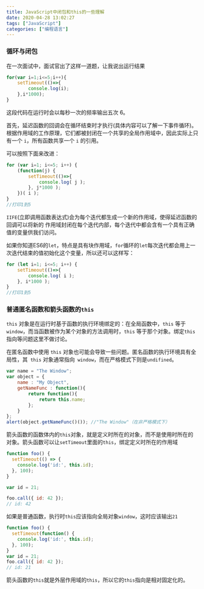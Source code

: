 ```yaml
---
title: JavaScript中闭包和this的一些理解
date: 2020-04-28 13:02:27
tags: ["JavaScript"]
categories: ["编程语言"]
---
```


### 循环与闭包

在一次面试中，面试官出了这样一道题，让我说出运行结果

```javascript
for(var i=1;i<=5;i++){
    setTimeout(()=>{
        console.log(i);
    },i*1000);
}
```
<!--more-->

这段代码在运行时会以每秒一次的频率输出五次 6。

首先，延迟函数的回调会在循环结束时才执行(具体内容可以了解一下事件循环)。根据作用域的工作原理，它们都被封闭在一个共享的全局作用域中，因此实际上只有一个 `i`，所有函数共享一个 `i` 的引用。

可以按照下面来改进：

```javascript
for (var i=1; i<=5; i++) {
	(function(j) {
		setTimeout(()=>{
			console.log( j );
		}, j*1000 );
	})( i );
}
//打印1到5
```

`IIFE`(立即调用函数表达式)会为每个迭代都生成一个新的作用域，使得延迟函数的回调可以将新的 作用域封闭在每个迭代内部，每个迭代中都会含有一个具有正确值的变量供我们访问。

如果你知道ES6的`let`，特点是具有块作用域，`for`循环的`let`每次迭代都会用上一次迭代结束的值初始化这个变量，所以还可以这样写：

```javascript
for (let i=1; i<=5; i++) {
	setTimeout(()=>{
		console.log( i );
	}, i*1000 );
}
//打印1到5
```

### 普通匿名函数和箭头函数的`this`

`this` 对象是在运行时基于函数的执行环境绑定的：在全局函数中，`this` 等于 `window`，而当函数被作为某个对象的方法调用时，`this` 等于那个对象。绑定`this`指向等问题这里不做讨论。

在匿名函数中使用 `this` 对象也可能会导致一些问题。匿名函数的执行环境具有全局性，其` this` 对象通常指向` window`，而在严格模式下则是`undifined`。

```javascript
var name = "The Window";
var object = {
	name : "My Object",
	getNameFunc : function(){
		return function(){
			return this.name;
		};
 	}
};
alert(object.getNameFunc()()); //"The Window"（在非严格模式下）
```

箭头函数的函数体内的`this`对象，就是定义时所在的对象，而不是使用时所在的对象。箭头函数可以让`setTimeout`里面的`this`，绑定定义时所在的作用域

```javascript
function foo() {
  setTimeout(() => {
    console.log('id:', this.id);
  }, 100);
}

var id = 21;

foo.call({ id: 42 });
// id: 42
```

如果是普通函数，执行时`this`应该指向全局对象`window`，这时应该输出`21`

```javascript
function foo() {
  setTimeout(function() {
    console.log('id:', this.id);
  }, 100);
}
var id = 21;
foo.call({ id: 42 });
// id: 21
```

箭头函数的`this`就是外层作用域的`this`，所以它的`this`指向是相对固定化的。